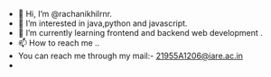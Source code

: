 - 👋 Hi, I’m @rachanikhilrnr.
- 👀 I’m interested in java,python and javascript.
- 🌱 I’m currently learning frontend and backend web development .
- 📫 How to reach me ..
- You can reach me through my mail:- 21955A1206@iare.ac.in 
- 
